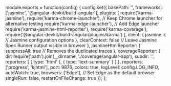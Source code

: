 module.exports = function(config) {
  config.set({
    basePath: '',
    frameworks: ['jasmine', '@angular-devkit/build-angular'],
    plugins: [
      require('karma-jasmine'),
      require('karma-chrome-launcher'), // Keep Chrome launcher for alternative testing
      require('karma-edge-launcher'),   // Add Edge launcher
      require('karma-jasmine-html-reporter'),
      require('karma-coverage'),
      require('@angular-devkit/build-angular/plugins/karma')
    ],
    client: {
      jasmine: {
        // Jasmine configuration options
      },
      clearContext: false // Leave Jasmine Spec Runner output visible in browser
    },
    jasmineHtmlReporter: {
      suppressAll: true // Removes the duplicated traces
    },
    coverageReporter: {
      dir: require('path').join(__dirname, './coverage/angular-app'),
      subdir: '.',
      reporters: [
        { type: 'html' },
        { type: 'text-summary' }
      ]
    },
    reporters: ['progress', 'kjhtml'],
    port: 9876,
    colors: true,
    logLevel: config.LOG_INFO,
    autoWatch: true,
    browsers: ['Edge'], // Set Edge as the default browser
    singleRun: false,
    restartOnFileChange: true
  });
};
